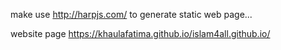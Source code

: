 make use http://harpjs.com/ to generate static web page...

website page https://khaulafatima.github.io/islam4all.github.io/
